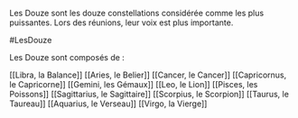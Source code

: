 Les Douze sont les douze constellations considérée comme les plus puissantes. Lors des réunions, leur voix est plus importante.

#LesDouze

Les Douze sont composés de :

[[Libra, la Balance]]
[[Aries, le Belier]]
[[Cancer, le Cancer]]
[[Capricornus, le Capricorne]]
[[Gemini, les Gémaux]]
[[Leo, le Lion]]
[[Pisces, les Poissons]]
[[Sagittarius, le Sagittaire]]
[[Scorpius, le Scorpion]]
[[Taurus, le Taureau]]
[[Aquarius, le Verseau]]
[[Virgo, la Vierge]]
